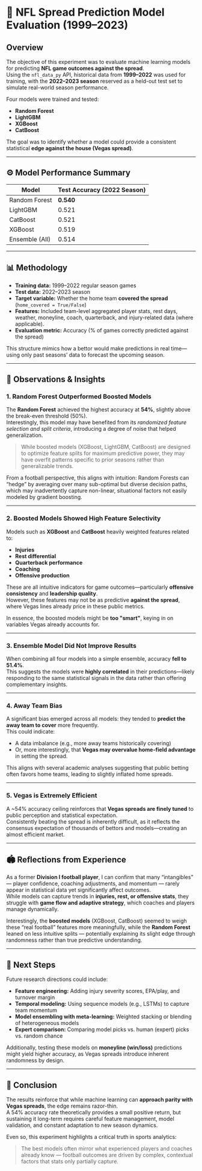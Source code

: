 # 🏈 NFL Spread Prediction Model Evaluation (1999–2023)

## Overview

The objective of this experiment was to evaluate machine learning models for predicting **NFL game outcomes against the spread**.  
Using the `nfl_data_py` API, historical data from **1999–2022** was used for training, with the **2022–2023 season** reserved as a held-out test set to simulate real-world season performance.

Four models were trained and tested:

- **Random Forest**
- **LightGBM**
- **XGBoost**
- **CatBoost**

The goal was to identify whether a model could provide a consistent statistical **edge against the house (Vegas spread)**.

---

## ⚙️ Model Performance Summary

| Model          | Test Accuracy (2022 Season) |
| -------------- | --------------------------- |
| Random Forest  | **0.540**                   |
| LightGBM       | 0.521                       |
| CatBoost       | 0.521                       |
| XGBoost        | 0.519                       |
| Ensemble (All) | 0.514                       |

---

## 📊 Methodology

- **Training data:** 1999–2022 regular season games
- **Test data:** 2022–2023 season
- **Target variable:** Whether the home team **covered the spread** (`home_covered = True/False`)
- **Features:** Included team-level aggregated player stats, rest days, weather, moneyline, coach, quarterback, and injury-related data (where applicable).
- **Evaluation metric:** Accuracy (% of games correctly predicted against the spread)

This structure mimics how a bettor would make predictions in real time—using only past seasons’ data to forecast the upcoming season.

---

## 🧠 Observations & Insights

### 1. Random Forest Outperformed Boosted Models

The **Random Forest** achieved the highest accuracy at **54%**, slightly above the break-even threshold (50%).  
Interestingly, this model may have benefited from its _randomized feature selection and split criteria_, introducing a degree of noise that helped generalization.

> While boosted models (XGBoost, LightGBM, CatBoost) are designed to optimize feature splits for maximum predictive power, they may have overfit patterns specific to prior seasons rather than generalizable trends.

From a football perspective, this aligns with intuition: Random Forests can “hedge” by averaging over many sub-optimal but diverse decision paths, which may inadvertently capture non-linear, situational factors not easily modeled by gradient boosting.

---

### 2. Boosted Models Showed High Feature Selectivity

Models such as **XGBoost** and **CatBoost** heavily weighted features related to:

- **Injuries**
- **Rest differential**
- **Quarterback performance**
- **Coaching**
- **Offensive production**

These are all intuitive indicators for game outcomes—particularly **offensive consistency** and **leadership quality**.  
However, these features may not be as predictive **against the spread**, where Vegas lines already price in these public metrics.

In essence, the boosted models might be **too "smart"**, keying in on variables Vegas already accounts for.

---

### 3. Ensemble Model Did Not Improve Results

When combining all four models into a simple ensemble, accuracy **fell to 51.4%**.  
This suggests the models were **highly correlated** in their predictions—likely responding to the same statistical signals in the data rather than offering complementary insights.

---

### 4. Away Team Bias

A significant bias emerged across all models: they tended to **predict the away team to cover** more frequently.  
This could indicate:

- A data imbalance (e.g., more away teams historically covering)
- Or, more interestingly, that **Vegas may overvalue home-field advantage** in setting the spread.

This aligns with several academic analyses suggesting that public betting often favors home teams, leading to slightly inflated home spreads.

---

### 5. Vegas is Extremely Efficient

A ~54% accuracy ceiling reinforces that **Vegas spreads are finely tuned** to public perception and statistical expectation.  
Consistently beating the spread is inherently difficult, as it reflects the consensus expectation of thousands of bettors and models—creating an almost efficient market.

---

## 🏟️ Reflections from Experience

As a former **Division I football player**, I can confirm that many “intangibles” — player confidence, coaching adjustments, and momentum — rarely appear in statistical data yet significantly affect outcomes.  
While models can capture trends in **injuries, rest, or offensive stats**, they struggle with **game flow and adaptive strategy**, which coaches and players manage dynamically.

Interestingly, the **boosted models** (XGBoost, CatBoost) seemed to weigh these “real football” features more meaningfully, while the **Random Forest** leaned on less intuitive splits — potentially explaining its slight edge through randomness rather than true predictive understanding.

---

## 🧩 Next Steps

Future research directions could include:

- **Feature engineering:** Adding injury severity scores, EPA/play, and turnover margin
- **Temporal modeling:** Using sequence models (e.g., LSTMs) to capture team momentum
- **Model ensembling with meta-learning:** Weighted stacking or blending of heterogeneous models
- **Expert comparison:** Comparing model picks vs. human (expert) picks vs. random chance

Additionally, testing these models on **moneyline (win/loss)** predictions might yield higher accuracy, as Vegas spreads introduce inherent randomness by design.

---

## 🧾 Conclusion

The results reinforce that while machine learning can **approach parity with Vegas spreads**, the edge remains razor-thin.  
A 54% accuracy rate theoretically provides a small positive return, but sustaining it long-term requires careful feature management, model validation, and constant adaptation to new season dynamics.

Even so, this experiment highlights a critical truth in sports analytics:

> The best models often mirror what experienced players and coaches already know — football outcomes are driven by complex, contextual factors that stats only partially capture.
